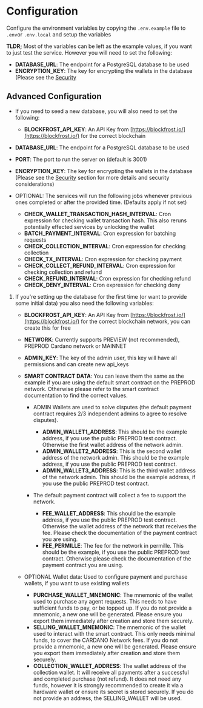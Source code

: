 # Configuration

Configure the environment variables by copying the `.env.example` file to `.env`or `.env.local` and setup the
variables

**TLDR;** Most of the variables can be left as the example values, if you want to just test the service. However you will need to set the following:

- **DATABASE_URL**: The endpoint for a PostgreSQL database to be used
- **ENCRYPTION_KEY**: The key for encrypting the wallets in the database (Please see the [Security](#security)

## Advanced Configuration

- If you need to seed a new database, you will also need to set the following:

  - **BLOCKFROST_API_KEY**: An API Key from [https://blockfrost.io/](https://blockfrost.io/) for the correct blockchain

- **DATABASE_URL**: The endpoint for a PostgreSQL database to be used
- **PORT**: The port to run the server on (default is 3001)
- **ENCRYPTION_KEY**: The key for encrypting the wallets in the database (Please see the [Security](#security)
  section for more details and security considerations)
- OPTIONAL: The services will run the following jobs whenever previous ones completed or after the provided
  time. (Defaults apply if not set)
  - **CHECK_WALLET_TRANSACTION_HASH_INTERVAL**: Cron expression for checking wallet transaction hash. This also
    reruns potentially effected services by unlocking the wallet
  - **BATCH_PAYMENT_INTERVAL**: Cron expression for batching requests
  - **CHECK_COLLECTION_INTERVAL**: Cron expression for checking collection
  - **CHECK_TX_INTERVAL**: Cron expression for checking payment
  - **CHECK_COLLECT_REFUND_INTERVAL**: Cron expression for checking collection and refund
  - **CHECK_REFUND_INTERVAL**: Cron expression for checking refund
  - **CHECK_DENY_INTERVAL**: Cron expression for checking deny

1. If you're setting up the database for the first time (or want to provide some initial data) you also need the
   following variables:

   - **BLOCKFROST_API_KEY**: An API Key from [https://blockfrost.io/](https://blockfrost.io/) for the correct blockchain
     network, you can create this for free
   - **NETWORK**: Currently supports PREVIEW (not recommended), PREPROD Cardano network or MAINNET
   - **ADMIN_KEY**: The key of the admin user, this key will have all permissions and can create new api_keys
   - **SMART CONTRACT DATA**: You can leave them the same as the example if you are using the default smart contract on
     the PREPROD network. Otherwise please refer to the smart contract documentation to find the correct values.

     - ADMIN Wallets are used to solve disputes (the default payment contract requires 2/3 independent admins to
       agree to resolve disputes).

       - **ADMIN_WALLET1_ADDRESS**: This should be the example address, if you use the public PREPROD test contract.
         Otherwise the first wallet address of the network admin.
       - **ADMIN_WALLET2_ADDRESS**: This is the second wallet address of the network admin. This should be the example
         address, if you use the public PREPROD test contract.
       - **ADMIN_WALLET3_ADDRESS**: This is the third wallet address of the network admin. This should be the example
         address, if you use the public PREPROD test contract.

     - The default payment contract will collect a fee to support the network.
       - **FEE_WALLET_ADDRESS**: This should be the example address, if you use the public PREPROD test contract.
         Otherwise the wallet address of the network that receives the fee. Please check the documentation of the
         payment contract you are using.
       - **FEE_PERMILLE**: The fee for the network in permille. This should be the example, if you use the public
         PREPROD test contract. Otherwise please check the documentation of the payment contract you are using.

   - OPTIONAL Wallet data: Used to configure payment and purchase wallets, if you want to use existing wallets
     - **PURCHASE_WALLET_MNEMONIC**: The mnemonic of the wallet used to purchase any agent requests. This needs to have
       sufficient funds to pay, or be topped up. If you do not provide a mnemonic, a new one will be generated. Please
       ensure you export them immediately after creation and store them securely.
     - **SELLING_WALLET_MNEMONIC**: The mnemonic of the wallet used to interact with the smart contract. This only needs
       minimal funds, to cover the CARDANO Network fees. If you do not provide a mnemonic, a new one will be
       generated. Please ensure you export them immediately after creation and store them securely.
     - **COLLECTION_WALLET_ADDRESS**: The wallet address of the collection wallet. It will receive all payments after
       a successful and completed purchase (not refund). It does not need any funds, however it is strongly recommended
       to create it via a hardware wallet or ensure its secret is stored securely. If you do not provide an address,
       the SELLING_WALLET will be used.
